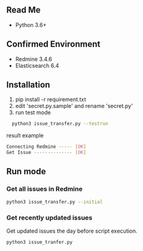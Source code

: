 ## Read Me

- Python 3.6+

## Confirmed Environment

- Redmine 3.4.6
- Elasticsearch 6.4

## Installation

1. pip install -r requirement.txt
2. edit 'secret.py.sample' and rename 'secret.py'
3. run test mode
```sh
  python3 issue_transfer.py --testrun
```

result example

```sh
Connecting Redmine ----- [OK]
Get Issue -------------- [OK]
```

## Run mode

### Get all issues in Redmine
```sh
python3 issue_transfer.py --initial
``` 

### Get recently updated issues
Get updated issues the day before script execution.
```sh
python3 issue_tranfer.py
```
